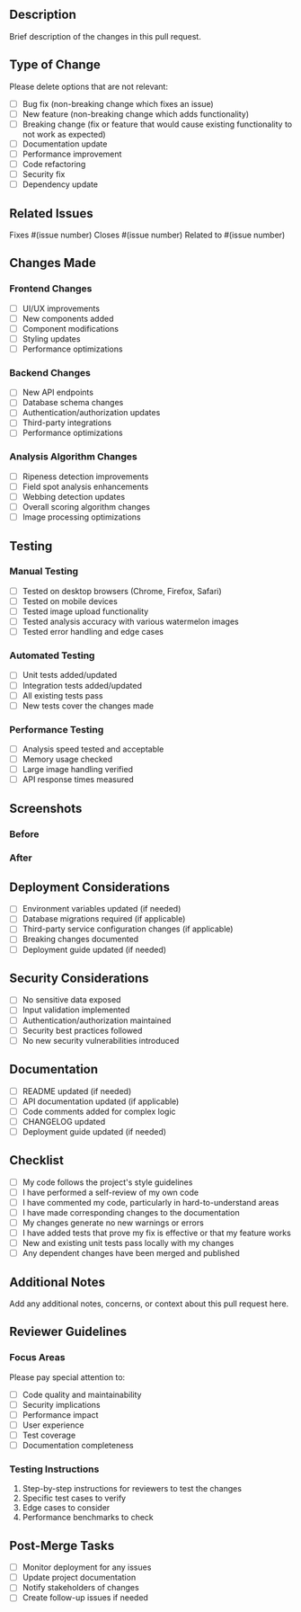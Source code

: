 ## Description

Brief description of the changes in this pull request.

## Type of Change

Please delete options that are not relevant:

- [ ] Bug fix (non-breaking change which fixes an issue)
- [ ] New feature (non-breaking change which adds functionality)
- [ ] Breaking change (fix or feature that would cause existing functionality to not work as expected)
- [ ] Documentation update
- [ ] Performance improvement
- [ ] Code refactoring
- [ ] Security fix
- [ ] Dependency update

## Related Issues

Fixes #(issue number)
Closes #(issue number)
Related to #(issue number)

## Changes Made

### Frontend Changes
- [ ] UI/UX improvements
- [ ] New components added
- [ ] Component modifications
- [ ] Styling updates
- [ ] Performance optimizations

### Backend Changes
- [ ] New API endpoints
- [ ] Database schema changes
- [ ] Authentication/authorization updates
- [ ] Third-party integrations
- [ ] Performance optimizations

### Analysis Algorithm Changes
- [ ] Ripeness detection improvements
- [ ] Field spot analysis enhancements
- [ ] Webbing detection updates
- [ ] Overall scoring algorithm changes
- [ ] Image processing optimizations

## Testing

### Manual Testing
- [ ] Tested on desktop browsers (Chrome, Firefox, Safari)
- [ ] Tested on mobile devices
- [ ] Tested image upload functionality
- [ ] Tested analysis accuracy with various watermelon images
- [ ] Tested error handling and edge cases

### Automated Testing
- [ ] Unit tests added/updated
- [ ] Integration tests added/updated
- [ ] All existing tests pass
- [ ] New tests cover the changes made

### Performance Testing
- [ ] Analysis speed tested and acceptable
- [ ] Memory usage checked
- [ ] Large image handling verified
- [ ] API response times measured

## Screenshots

### Before
<!-- Add screenshots of the current state -->

### After
<!-- Add screenshots of the changes -->

## Deployment Considerations

- [ ] Environment variables updated (if needed)
- [ ] Database migrations required (if applicable)
- [ ] Third-party service configuration changes (if applicable)
- [ ] Breaking changes documented
- [ ] Deployment guide updated (if needed)

## Security Considerations

- [ ] No sensitive data exposed
- [ ] Input validation implemented
- [ ] Authentication/authorization maintained
- [ ] Security best practices followed
- [ ] No new security vulnerabilities introduced

## Documentation

- [ ] README updated (if needed)
- [ ] API documentation updated (if applicable)
- [ ] Code comments added for complex logic
- [ ] CHANGELOG updated
- [ ] Deployment guide updated (if needed)

## Checklist

- [ ] My code follows the project's style guidelines
- [ ] I have performed a self-review of my own code
- [ ] I have commented my code, particularly in hard-to-understand areas
- [ ] I have made corresponding changes to the documentation
- [ ] My changes generate no new warnings or errors
- [ ] I have added tests that prove my fix is effective or that my feature works
- [ ] New and existing unit tests pass locally with my changes
- [ ] Any dependent changes have been merged and published

## Additional Notes

Add any additional notes, concerns, or context about this pull request here.

## Reviewer Guidelines

### Focus Areas
Please pay special attention to:
- [ ] Code quality and maintainability
- [ ] Security implications
- [ ] Performance impact
- [ ] User experience
- [ ] Test coverage
- [ ] Documentation completeness

### Testing Instructions
1. Step-by-step instructions for reviewers to test the changes
2. Specific test cases to verify
3. Edge cases to consider
4. Performance benchmarks to check

## Post-Merge Tasks

- [ ] Monitor deployment for any issues
- [ ] Update project documentation
- [ ] Notify stakeholders of changes
- [ ] Create follow-up issues if needed